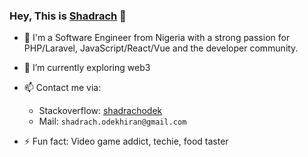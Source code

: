 ### Hey, This is [Shadrach](https://shadrachodek.com) 👋

- 🔭 I'm a Software Engineer from Nigeria with a strong passion for PHP/Laravel, JavaScript/React/Vue and the developer community.
- 🌱 I’m currently exploring web3
- 📫 Contact me via:
  - Stackoverflow: [shadrachodek](https://stackoverflow.com/users/4034794/shadrachodek)
  - Mail: `shadrach.odekhiran@gmail.com`
 

- ⚡ Fun fact: Video game addict, techie, food taster




